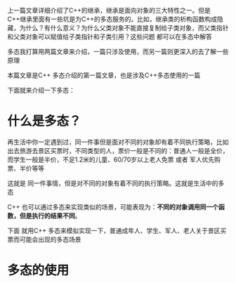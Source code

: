 上一篇文章详细介绍了C++的继承，继承是面向对象的三大特性之一。但是C++继承里面有一些坑是为C++的多态服务的。比如，继承类的析构函数构成隐藏，为什么？有什么意义？为什么父类对象不能直接复制给子类对象，而父类指针和父类对象可以赋值给子类指针和子类引用？这些问题 都可以在多态中解答

多态我打算用两篇文章来介绍，一篇只涉及使用，而另一篇则更深入的去了解一些原理

本篇文章是C++ 多态介绍的第一篇文章，也是涉及C++多态使用的一篇

下面就来介绍一下多态：

# 什么是多态？

再生活中你一定遇到过，同一件事但是面对不同的对象却有着不同执行策略，比如 出去旅游去景区买票时，不同类型的人，票价一般是不同的：普通人一般是全价，而学生一般是半价，不足1.2米的儿童、60/70岁以上老人免票 或者 军人优先购票、半价等等

这就是 同一件事情，但是对不同的对象有着不同的执行策略。这就是生活中的多态

C++ 也可以通过多态来实现类似的场景，可能表现为：**不同的对象调用同一个函数，但是执行的结果不同**。

下面 就用C++ 多态来模拟实现一下，普通成年人、学生、军人、老人关于景区买票而可能会出现的多态场景

# 多态的使用


